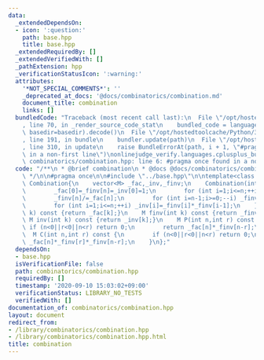 ```yaml
---
data:
  _extendedDependsOn:
  - icon: ':question:'
    path: base.hpp
    title: base.hpp
  _extendedRequiredBy: []
  _extendedVerifiedWith: []
  _pathExtension: hpp
  _verificationStatusIcon: ':warning:'
  attributes:
    '*NOT_SPECIAL_COMMENTS*': ''
    _deprecated_at_docs: '@docs/combinatorics/combination.md'
    document_title: combination
    links: []
  bundledCode: "Traceback (most recent call last):\n  File \"/opt/hostedtoolcache/Python/3.8.5/x64/lib/python3.8/site-packages/onlinejudge_verify/documentation/build.py\"\
    , line 70, in _render_source_code_stat\n    bundled_code = language.bundle(stat.path,\
    \ basedir=basedir).decode()\n  File \"/opt/hostedtoolcache/Python/3.8.5/x64/lib/python3.8/site-packages/onlinejudge_verify/languages/cplusplus.py\"\
    , line 191, in bundle\n    bundler.update(path)\n  File \"/opt/hostedtoolcache/Python/3.8.5/x64/lib/python3.8/site-packages/onlinejudge_verify/languages/cplusplus_bundle.py\"\
    , line 310, in update\n    raise BundleErrorAt(path, i + 1, \"#pragma once found\
    \ in a non-first line\")\nonlinejudge_verify.languages.cplusplus_bundle.BundleErrorAt:\
    \ combinatorics/combination.hpp: line 6: #pragma once found in a non-first line\n"
  code: "/**\n * @brief combination\n * @docs @docs/combinatorics/combination.md\n\
    \ */\n\n#pragma once\n\n#include \"../base.hpp\"\n\ntemplate<class M>\nstruct\
    \ Combination{\n    vector<M> _fac,_inv,_finv;\n    Combination(int n):_fac(n+1),_inv(n+1),_finv(n+1){\n\
    \        _fac[0]=_finv[n]=_inv[0]=1;\n        for (int i=1;i<=n;++i) _fac[i]=_fac[i-1]*i;\n\
    \        _finv[n]/=_fac[n];\n        for (int i=n-1;i>=0;--i) _finv[i]=_finv[i+1]*(i+1);\n\
    \        for (int i=1;i<=n;++i) _inv[i]=_finv[i]*_finv[i-1];\n    }\n    M fac(int\
    \ k) const {return _fac[k];}\n    M finv(int k) const {return _finv[k];}\n   \
    \ M inv(int k) const {return _inv[k];}\n    M P(int n,int r) const {\n       \
    \ if (n<0||r<0||n<r) return 0;\n        return _fac[n]*_finv[n-r];\n    }\n  \
    \  M C(int n,int r) const {\n        if (n<0||r<0||n<r) return 0;\n        return\
    \ _fac[n]*_finv[r]*_finv[n-r];\n    }\n};"
  dependsOn:
  - base.hpp
  isVerificationFile: false
  path: combinatorics/combination.hpp
  requiredBy: []
  timestamp: '2020-09-10 15:03:02+09:00'
  verificationStatus: LIBRARY_NO_TESTS
  verifiedWith: []
documentation_of: combinatorics/combination.hpp
layout: document
redirect_from:
- /library/combinatorics/combination.hpp
- /library/combinatorics/combination.hpp.html
title: combination
---
```

